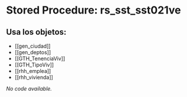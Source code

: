 # Stored Procedure: rs_sst_sst021ve

## Usa los objetos:
- [[gen_ciudad]]
- [[gen_deptos]]
- [[GTH_TenenciaViv]]
- [[GTH_TipoViv]]
- [[rhh_emplea]]
- [[rhh_vivienda]]

*No code available.*
